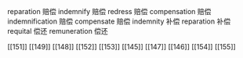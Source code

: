 




reparation 赔偿
indemnify 赔偿
redress 赔偿
compensation 赔偿
indemnification 赔偿
compensate 赔偿
indemnity 补偿
reparation 补偿
requital 偿还
remuneration 偿还

[[151]]
[[149]]
[[148]]
[[152]]
[[153]]
[[145]]
[[147]]
[[146]]
[[154]]
[[155]]